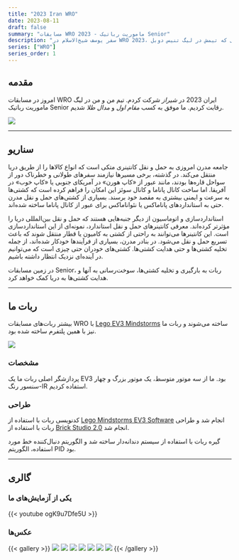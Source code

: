 ```yaml
---
title: "2023 Iran WRO"
date: 2023-08-11
draft: false
summary: "مسابقات WRO 2023 - ماموریت رباتیک Senior"
description: "سفر یوسف شیخ‌الاسلام در WRO 2023، جایی که تیمش در لیگ تنیس دوبل RoboSports شرکت کرد را دوباره زنده کنید. تجربه، چالش‌های پیش‌رو و لحظات هیجان‌انگیز یکی از معتبرترین مسابقات رباتیک را کاوش کنید."
series: ["WRO"]
series_order: 1
---
```


## مقدمه
امروز در مسابقات WRO ایران 2023 در *شیراز* شرکت کردم. تیم من و من در لیگ ماموریت رباتیک Senior رقابت کردیم. ما موفق به کسب *مقام اول* و *مدال طلا* شدیم.

<img class="thumbnailshadow" src="win.png">

---

## سناریو
جامعه مدرن امروزی به حمل و نقل کانتینری متکی است که انواع کالاها را از طریق دریا منتقل می‌کند. در گذشته، برخی مسیرها نیازمند سفرهای طولانی و خطرناک دور از سواحل قاره‌ها بودند، مانند عبور از «کاپ هورن» در آمریکای جنوبی یا «کاپ خوب» در آفریقا. اما ساخت کانال پاناما و کانال سوئز این امکان را فراهم کرده است که کشتی‌ها به سرعت و ایمنی بیشتری به مقصد خود برسند. بسیاری از کشتی‌های حمل و نقل مدرن حتی به استانداردهای پاناماکس یا نئواناماکس برای عبور از کانال پاناما ساخته شده‌اند.

استانداردسازی و اتوماسیون از دیگر جنبه‌هایی هستند که حمل و نقل بین‌المللی دریا را مؤثرتر کرده‌اند. معرفی کانتینرهای حمل و نقل استاندارد، نمونه‌ای از این استانداردسازی است. این کانتینرها می‌توانند به راحتی از کشتی به کامیون یا قطار منتقل شوند که باعث تسریع حمل و نقل می‌شود. در بنادر مدرن، بسیاری از فرآیندها خودکار شده‌اند، از جمله تخلیه کشتی‌ها و حتی هدایت کشتی‌ها. کشتی‌های خودران حتی چیزی است که می‌توانیم در آینده‌ای نزدیک انتظار داشته باشیم.

در زمین مسابقات Senior، ربات به بارگیری و تخلیه کشتی‌ها، سوخت‌رسانی به آنها و هدایت کشتی‌ها به دریا کمک خواهد کرد.

---

## ربات ما
بیشتر ربات‌های مسابقات WRO با [Lego EV3 Mindstorms](https://www.lego.com/en-us/product/lego-mindstorms-ev3-31313) ساخته می‌شوند و ربات ما نیز با همین پلتفرم ساخته شده بود.

<img class="thumbnailshadow" src="robot.jpg">

### مشخصات
پردازشگر اصلی ربات ما یک EV3 بود. ما از سه موتور متوسط، یک موتور بزرگ و چهار سنسور رنگ-IR استفاده کردیم.

### طراحی
کدنویسی ربات با استفاده از [Lego Mindstorms EV3 Software](https://drive.google.com/file/d/15V1uK9sR5uAZCJJwds-hjwky9jYOFbDg/view?usp=sharing) انجام شد و طراحی ربات با استفاده از [Brick Studio 2.0](https://www.bricklink.com/v3/studio/download.page) انجام شد.

گیره ربات با استفاده از سیستم دندانه‌دار ساخته شد و الگوریتم دنبال‌کننده خط مورد استفاده، الگوریتم PID بود.

---

## گالری

### یکی از آزمایش‌های ما
{{< youtube ogK9u7Dfe5U >}}

### عکس‌ها
{{< gallery >}}
  <img src="bag.jpg" class="grid-w33" />
  <img src="farme.jpg" class="grid-w33" />
  <img src="field.jpg" class="grid-w33" />
  <img src="logo.jpg" class="grid-w33" />
  <img src="me.jpg"  class="grid-w33" />
  <img src="mewin.jpg" class="grid-w33" />
  <img src="winner.png" class="grid-w33" />
{{< /gallery >}}
